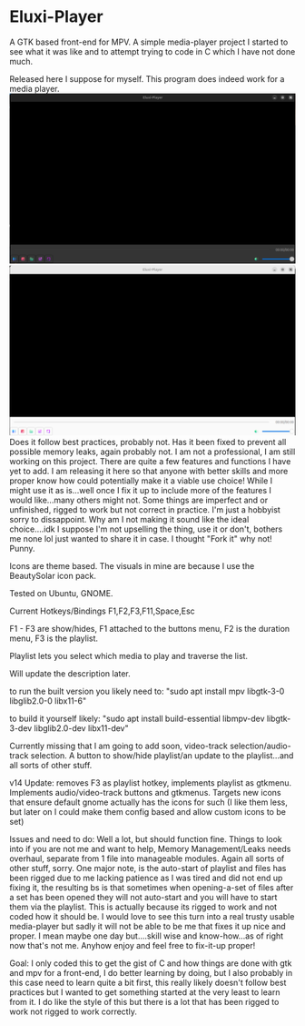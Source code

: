 # Eluxi-Player
A GTK based front-end for MPV. A simple media-player project I started to see what it was like and to attempt trying to code in C which I have not done much.

Released here I suppose for myself. This program does indeed work for a media player.
![Example Appearance](Screenshots/Screenshot%20from%202025-04-28%2002-12-59.png)
![Example Appearance 2](Screenshots/Screenshot%20from%202025-04-28%2002-15-40.png)
Does it follow best practices, probably not. Has it been fixed to prevent all possible memory leaks, again probably not. 
I am not a professional, I am still working on this project. There are quite a few features and functions I have yet to add.
I am releasing it here so that anyone with better skills and more proper know how could potentially make it a viable use choice!
While I might use it as is...well once I fix it up to include more of the features I would like...many others might not.
Some things are imperfect and or unfinished, rigged to work but not correct in practice. I'm just a hobbyist sorry to dissappoint.
Why am I not making it sound like the ideal choice....idk I suppose I'm not upselling the thing, use it or don't, bothers me none lol just wanted to share it in case.
I thought "Fork it" why not! Punny.

Icons are theme based. The visuals in mine are because I use the BeautySolar icon pack.

Tested on Ubuntu, GNOME.

Current Hotkeys/Bindings
F1,F2,F3,F11,Space,Esc

F1 - F3 are show/hides, F1 attached to the buttons menu, F2 is the duration menu, F3 is the playlist.

Playlist lets you select which media to play and traverse the list. 

Will update the description later.


to run the built version you likely need to: "sudo apt install mpv libgtk-3-0 libglib2.0-0 libx11-6"


to build it yourself likely: "sudo apt install build-essential libmpv-dev libgtk-3-dev libglib2.0-dev libx11-dev"

Currently missing that I am going to add soon, video-track selection/audio-track selection. A button to show/hide playlist/an update to the playlist...and all sorts of other stuff.

v14 Update: removes F3 as playlist hotkey, implements playlist as gtkmenu. Implements audio/video-track buttons and gtkmenus. Targets new icons that ensure default gnome actually has the icons for such (I like them less, but later on I could make them config based and allow custom icons to be set)

Issues and need to do: Well a lot, but should function fine. Things to look into if you are not me and want to help, Memory Management/Leaks needs overhaul, separate from 1 file into manageable modules. Again all sorts of other stuff, sorry. One major note, is the auto-start of playlist and files has been rigged due to me lacking patience as I was tired and did not end up fixing it, the resulting bs is that sometimes when opening-a-set of files after a set has been opened they will not auto-start and you will have to start them via the playlist. This is actually because its rigged to work and not coded how it should be. I would love to see this turn into a real trusty usable media-player but sadly it will not be able to be me that fixes it up nice and proper. I mean maybe one day but....skill wise and know-how...as of right now that's not me. Anyhow enjoy and feel free to fix-it-up proper!

Goal: I only coded this to get the gist of C and how things are done with gtk and mpv for a front-end, I do better learning by doing, but I also probably in this case need to learn quite a bit first, this really likely doesn't follow best practices but I wanted to get something started at the very least to learn from it. I do like the style of this but there is a lot that has been rigged to work not rigged to work correctly.




